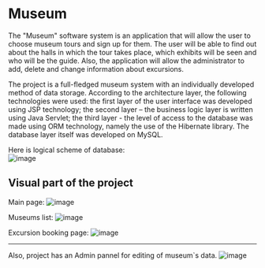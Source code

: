 # Museum
The "Museum" software system is an application that will allow the user to choose museum tours and sign up for them. The user will be able to find out about the halls in which the tour takes place, which exhibits will be seen and who will be the guide. Also, the application will allow the administrator to add,
delete and change information about excursions.

The project is a full-fledged museum system with an individually developed method of data storage. According to the architecture layer, the following technologies were used: the first layer of the user interface was developed using JSP technology; the second layer – the business logic layer is written using Java Servlet; the third layer - the level of access to the database was made using ORM technology,
namely the use of the Hibernate library. The database layer itself was developed on MySQL.

Here is logical scheme of database:  
![image](https://github.com/user-attachments/assets/2d24613d-f3c3-457f-b54e-b3df9b675b7b)

Visual part of the project 
---
Main page:
![image](https://github.com/user-attachments/assets/ce544c9f-add2-4db2-acc4-f2da3625a508)

Museums list:
![image](https://github.com/user-attachments/assets/6a87612e-2fca-4c79-b12a-9eed3a209f95)

Excursion booking page:
![image](https://github.com/user-attachments/assets/c2a6c90a-c395-4d88-8f85-c160f156a0c3)

---
Also, project has an Admin pannel for editing of museum`s data.
![image](https://github.com/user-attachments/assets/5699776b-94bf-4f03-85b3-c900254ac292)

